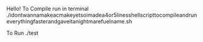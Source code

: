 Hello!
To Compile run in terminal
./idontwannamakeacmakeyetsoimadea4or5linesshellscripttocompileandruneverythingfasterandgaveitanightmarefuelname.sh

To Run
./test

